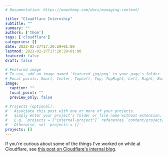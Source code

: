 ```yaml
---
# Documentation: https://wowchemy.com/docs/managing-content/

title: "Cloudflare Internship"
subtitle: ""
summary: ""
authors: ['thom']
tags: ['cloudflare']
categories: []
date: 2022-02-27T17:20:29+01:00
lastmod: 2022-02-27T17:20:29+01:00
featured: false
draft: false

# Featured image
# To use, add an image named `featured.jpg/png` to your page's folder.
# Focal points: Smart, Center, TopLeft, Top, TopRight, Left, Right, BottomLeft, Bottom, BottomRight.
image:
  caption: ""
  focal_point: ""
  preview_only: false

# Projects (optional).
#   Associate this post with one or more of your projects.
#   Simply enter your project's folder or file name without extension.
#   E.g. `projects = ["internal-project"]` references `content/project/deep-learning/index.md`.
#   Otherwise, set `projects = []`.
projects: []
---
```


If you're curious about some of the things I've worked on while at Cloudflare, see
[this post on Cloudflare's internal blog](https://blog.cloudflare.com/post-quantumify-cloudflare/).
